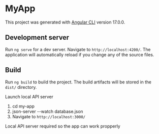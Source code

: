 # MyApp

This project was generated with [Angular CLI](https://github.com/angular/angular-cli) version 17.0.0.

## Development server

Run `ng serve` for a dev server. Navigate to `http://localhost:4200/`. The application will automatically reload if you change any of the source files.

## Build

Run `ng build` to build the project. The build artifacts will be stored in the `dist/` directory.

Launch local API server
1. cd my-app
2. json-server --watch database.json
3. Navigate to `http://localhost:3000/`

Local API server required so the app can work propperly
